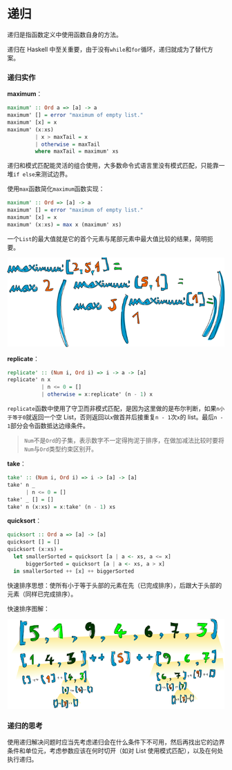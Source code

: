 # 递归

递归是指函数定义中使用函数自身的方法。

递归在 Haskell 中至关重要，由于没有`while`和`for`循环，递归就成为了替代方案。

### 递归实作

**maximum**：

```haskell
maximum' :: Ord a => [a] -> a
maximum' [] = error "maximum of empty list."
maximum' [x] = x
maximum' (x:xs)
         | x > maxTail = x
         | otherwise = maxTail
         where maxTail = maximum' xs
```

递归和模式匹配能灵活的组合使用，大多数命令式语言里没有模式匹配，只能靠一堆`if else`来测试边界。

使用`max`函数简化`maximum`函数实现：

```haskell
maximum' :: Ord => [a] -> a
maximum' [] = error "maximum of empty list."
maximum' [x] = x
maximum' (x:xs) = max x (maximum' xs)
```

一个`List`的最大值就是它的首个元素与尾部元素中最大值比较的结果，简明扼要。

![maximum](./accets/maximum.png)

**replicate**：

```haskell
replicate' :: (Num i, Ord i) => i -> a -> [a]
replicate' n x
           | n <= 0 = []
           | otherwise = x:replicate' (n - 1) x
```

`replicate`函数中使用了守卫而非模式匹配，是因为这里做的是布尔判断，如果`n小于等于0`就返回一个空 List，否则返回以`x`做首并后接重复`n - 1`次`x`的 list。最后`n - 1`部分会令函数抵达边缘条件。

> `Num`不是`Ord`的子集，表示数字不一定得拘泥于排序，在做加减法比较时要将`Num`与`Ord`类型约束区别开。

**take**：

```haskell
take' :: (Num i, Ord i) => i -> [a] -> [a]
take' n _
      | n <= 0 = []
take' _ [] = []
take' n (x:xs) = x:take' (n - 1) xs
```

**quicksort**：

```haskell
quicksort :: Ord a => [a] -> [a]
quicksort [] = []
quicksort (x:xs) =
  let smallerSorted = quicksort [a | a <- xs, a <= x]
      biggerSorted = quicksort [a | a <- xs, a > x]
  in smallerSorted ++ [x] ++ biggerSorted
```

快速排序思想：使所有小于等于头部的元素在先（已完成排序），后跟大于头部的元素（同样已完成排序）。

快速排序图解：

![quicksort](./accets/quicksort.png)

### 递归的思考

使用递归解决问题时应当先考虑递归会在什么条件下不可用，然后再找出它的边界条件和单位元，考虑参数应该在何时切开（如对 List 使用模式匹配），以及在何处执行递归。
